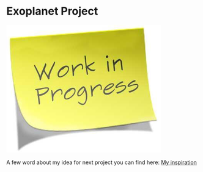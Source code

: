 # Exoplanet Project

 ![](./work-in-progress.png)

A few word about my idea for next project you can find here: [My inspiration](https://www.nasa.gov/press-release/artificial-intelligence-nasa-data-used-to-discover-eighth-planet-circling-distant-star)